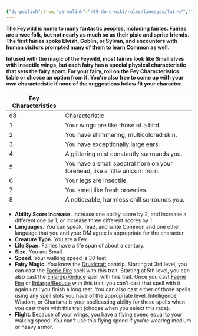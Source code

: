 ```yaml
---
{"dg-publish":true,"permalink":"/09-dn-d-wiki/rules/lineages/fairy/","tags":["race","fey"]}
---
```



**The Feywild is home to many fantastic peoples, including fairies. Fairies are a wee folk, but not nearly as much so as their pixie and sprite friends. The first fairies spoke Elvish, Goblin, or Sylvan, and encounters with human visitors prompted many of them to learn Common as well.**

**Infused with the magic of the Feywild, most fairies look like Small elves with insectile wings, but each fairy has a special physical characteristic that sets the fairy apart. For your fairy, roll on the Fey Characteristics table or choose an option from it. You're also free to come up with your own characteristic if none of the suggestions below fit your character.**

|Fey Characteristics|   |
|---|---|
|d8|Characteristic|
|1|Your wings are like those of a bird.|
|2|You have shimmering, multicolored skin.|
|3|You have exceptionally large ears.|
|4|A glittering mist constantly surrounds you.|
|5|You have a small spectral horn on your forehead, like a little unicorn horn.|
|6|Your legs are insectile.|
|7|You smell like fresh brownies.|
|8|A noticeable, harmless chill surrounds you.|

- **Ability Score Increase.** Increase one ability score by 2, and increase a different one by 1, or increase three different scores by 1.
- **Languages.** You can speak, read, and write Common and one other language that you and your DM agree is appropriate for the character.
- **Creature Type.** You are a Fey.
- **Life Span.** Fairies have a life span of about a century.
- **Size.** You are Small.
- **Speed.** Your walking speed is 30 feet.
- **Fairy Magic.** You know the [Druidcraft](http://dnd5e.wikidot.com/spell:druidcraft) cantrip. Starting at 3rd level, you can cast the [Faerie Fire](http://dnd5e.wikidot.com/spell:faerie-fire) spell with this trait. Starting at 5th level, you can also cast the [Enlarge/Reduce](http://dnd5e.wikidot.com/spell:enlarge-reduce) spell with this trait. Once you cast [Faerie Fire](http://dnd5e.wikidot.com/spell:faerie-fire) or [Enlarge/Reduce](http://dnd5e.wikidot.com/spell:enlarge-reduce) with this trait, you can't cast that spell with it again until you finish a long rest. You can also cast either of those spells using any spell slots you have of the appropriate level. Intelligence, Wisdom, or Charisma is your spellcasting ability for these spells when you cast them with this trait (choose when you select this race).
- **Flight.** Because of your wings, you have a flying speed equal to your walking speed. You can't use this flying speed if you're wearing medium or heavy armor.